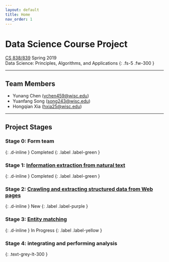 ```yaml
---
layout: default
title: Home
nav_order: 1
---
```


# Data Science Course Project

[CS 838/839](https://sites.google.com/site/anhaidgroup/courses/cs-838-spring-2019) Spring 2019  
Data Science: Principles, Algorithms, and Applications
{: .fs-5 .fw-300 }

---

## Team Members

*   Yunang Chen (<ychen459@wisc.edu>)
*   Yuanfang Song (<song243@wisc.edu>)
*   Hongqian Xia (<hxia25@wisc.edu>)

---

## Project Stages

### Stage 0: Form team 
{: .d-inline }
Completed
{: .label .label-green }

<p></p>

### Stage 1: [Information extraction from natural text](stage1.md)
{: .d-inline }
Completed
{: .label .label-green }

<p></p>

### Stage 2: [Crawling and extracting structured data from Web pages](stage2.md)
{: .d-inline }
New
{: .label .label-purple }

<p></p>


### Stage 3: [Entity matching](stage3.md)
{: .d-inline }
In Progress
{: .label .label-yellow }

### Stage 4: integrating and performing analysis
{: .text-grey-lt-300 }

